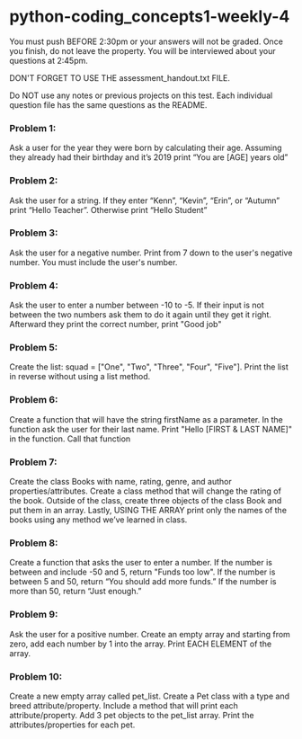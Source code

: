 # python-coding_concepts1-weekly-4

You must push BEFORE 2:30pm or your answers will not be graded. Once you finish, do not leave the property. You will be interviewed about your questions at 2:45pm.

DON'T FORGET TO USE THE assessment_handout.txt FILE.

Do NOT use any notes or previous projects on this test. Each individual question file has the same questions as the README.
### Problem 1:
Ask a user for the year they were born by calculating their age. Assuming they already had their birthday and it’s 2019 print “You are [AGE] years old”

### Problem 2:
Ask the user for a string. If they enter “Kenn”, “Kevin”, “Erin”, or “Autumn” print “Hello Teacher”. Otherwise print “Hello Student”

### Problem 3:
Ask the user for a negative number. Print from 7 down to the user's negative number. You must include the user's number.

### Problem 4:
Ask the user to enter a number between -10 to -5. If their input is not between the two numbers ask them to do it again until they get it right. Afterward they print the correct number, print "Good job" 

### Problem 5:
Create the list: squad = ["One", "Two", "Three", "Four", "Five"]. Print the list in reverse without using a list method.

### Problem 6:
Create a function that will have the string firstName as a parameter. In the function ask the user for their last name. Print "Hello [FIRST & LAST NAME]" in the function. Call that function

### Problem 7:
Create the class Books with name, rating, genre, and author properties/attributes. Create a class method that will change the rating of the book. Outside of the class, create three objects of the class Book and put them in an array. Lastly, USING THE ARRAY print only the names of the books using any method we’ve learned in class.

### Problem 8:
Create a function that asks the user to enter a number. If the number is between and include -50 and 5, return "Funds too low". If the number is between 5 and 50, return “You should add more funds.” If the number is more than 50, return “Just enough.”

### Problem 9:
Ask the user for a positive number. Create an empty array and starting from zero, add each number by 1 into the array. Print EACH ELEMENT of the array.

### Problem 10:
Create a new empty array called pet_list. Create a Pet class with a type and breed attribute/property. Include a method that will print each attribute/property. Add 3 pet objects to the pet_list array. Print the attributes/properties for each pet. 
